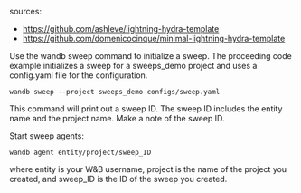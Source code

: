 sources: 
- https://github.com/ashleve/lightning-hydra-template
- https://github.com/domenicocinque/minimal-lightning-hydra-template


Use the wandb sweep command to initialize a sweep. The proceeding code example initializes a sweep for a sweeps_demo project and uses a config.yaml file for the configuration.

```shell
wandb sweep --project sweeps_demo configs/sweep.yaml
```
This command will print out a sweep ID. The sweep ID includes the entity name and the project name. Make a note of the sweep ID.

Start sweep agents:
```shell
wandb agent entity/project/sweep_ID
```
where entity is your W&B username, project is the name of the project you created, and sweep_ID is the ID of the sweep you created.
